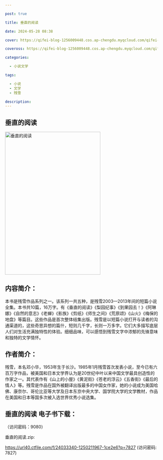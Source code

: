 ```yaml
---

post: true

title: 垂直的阅读

date: 2024-05-28 08:38

cover: https://qifei-blog-1256009448.cos.ap-chengdu.myqcloud.com/qifei-blog/660cd3169f345e8d03fe808c.jpg

coveross: https://qifei-blog-1256009448.cos.ap-chengdu.myqcloud.com/qifei-blog/660cd3169f345e8d03fe808c.jpg

categories:

  - 小说文学

tags:

  - 小说
  - 文学
  - 残雪

description:
---
```


## 垂直的阅读
<img alt=" 垂直的阅读" class="aligncenter loaded" data-was-processed="true" decoding="async" fetchpriority="high" height="471" src="https://qifei-blog-1256009448.cos.ap-chengdu.myqcloud.com/qifei-blog/660cd3169f345e8d03fe808c.jpg" style="cursor: zoom-in;" width="314"/>

## 内容简介：

本书是残雪作品系列之一。该系列一共五种，是残雪2003—2013年间的短篇小说全集。本书共10篇，16万字。有《垂直的阅读》《梨园纪事》《到果园去！》《阿琳娜》《自然的意志》《老蝉》《影族》《剪纸》《师生之间》《荒原颂》《山火》《梅保的地盘》等篇目。这些作品是首次整体结集出版。残雪是以短篇小说打开与读者的沟通渠道的，这些奇思异想的篇什，短则几千字，长则一万多字。它们大多描写底层人们对生活充满独特性的体验。细细品味，可以感悟到残雪文字中浓郁的先锋意味和独特的文学情怀。

## 作者简介：

残雪，本名邓小华，1953年生于长沙。1985年1月残雪首次发表小说，至今已有六百万字作品，被美国和日本文学界认为是20世纪中叶以来中国文学最具创造性的作家之一。其代表作有《山上的小屋》《黄泥街》《苍老的浮云》《五香街》《最后的情人》等。残雪是作品在国外被翻译出版最多的中国女作家，她的小说成为美国哈佛、康奈尔、哥伦比亚等大学及日本东京中央大学、国学院大学的文学教材，作品在美国和日本等国多次被入选世界优秀小说选集。

## 垂直的阅读 电子书下载：

 （访问密码：9080）

垂直的阅读.zip: 

https://url40.ctfile.com/f/24033340-1250211967-1ce2e6?p=7827 (访问密码: 7827)
